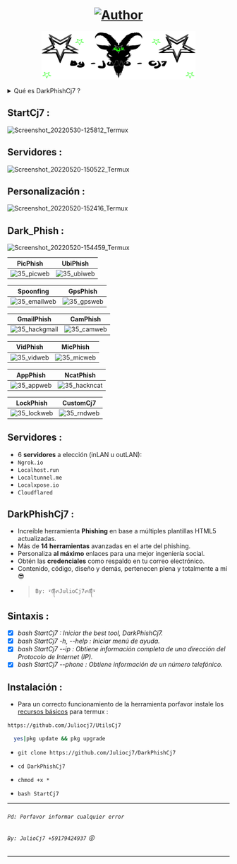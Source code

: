 <!-- 
♤♡◇♧♤♡◇♧♤♡◇♧♤♡◇♧♤♡◇♧♤♡◇♧♤♡◇♧♤♡◇♧♤♡◇♧

𝙸𝙼𝙿𝙾𝚁𝚃𝙰𝙽𝚃𝙴 !!!

𝙳𝙴𝙹𝙰 𝙳𝙴 𝙲𝙾𝙿𝙸𝙰𝚁𝙼𝙴 𝙷𝙰𝚂𝚃𝙰 𝙴𝙻 𝚁𝙴𝙰𝙳𝙼𝙴.𝚖𝚍 𝙸𝙽𝙼𝚄𝙽𝙳𝙾 𝙰𝙽𝙸𝙼𝙰𝙻 !!!
𝚂𝙴 𝙾𝚁𝙸𝙶𝙸𝙽𝙰𝙻 𝚈 𝙳𝙴𝙹𝙰 𝙳𝙴 𝚁𝙾𝙱𝙰𝚁 𝚂𝙲𝚁𝙸𝙿𝚃𝚂 𝚈 𝙴𝚂𝚃𝙸𝙻𝙾𝚂 𝙰 𝙾𝚃𝚁𝙾𝚂 !!!

♤♡◇♧♤♡◇♧♤♡◇♧♤♡◇♧♤♡◇♧♤♡◇♧♤♡◇♧♤♡◇♧♤♡◇♧

Esta herramienta está desarrollada con fines educativos. Aquí se demuestra cómo funciona el phishing. Si alguien quiere obtener acceso no autorizado a las credenciales o a alguna característica del dispositivo de alguien, puede intentarlo bajo su propio riesgo. Usted tiene sus propias responsabilidades y es responsable de cualquier daño o violación de las leyes por parte de esta herramienta. ¡El autor no es responsable del mal uso de DarkPhishCj7!

--> 

<h1 align="center"><a href="https://github.com/Juliocj7"><img title="Author" src="https://img.shields.io/badge/Author-𖤐 𝙹𝚞𝚕𝚒𝚘 𝙲𝚓7 𖤐-svg?style=flat&color=000000&logo=github"></a></h1>
 
<p align="center"><img src="https://github.com/Juliocj7/Juliocj7/blob/main/InicioCj72.gif" width="350" height="110"/> </p>


<details>
<summary> Qué es DarkPhishCj7 ? </summary>
<br>

 - DarkPhishCj7 es mi herramienta privada de phishing que hace uso de plantillas HTML5... 100% funcional !!!.
 - Inicio de creación >> 10 de agosto del 2021.
 - Fin de la creación >> 5 de septiembre del 2021.

</details>

## StartCj7 :
![Screenshot_20220530-125812_Termux](https://user-images.githubusercontent.com/81049859/171035363-eeb6d60d-25ab-46fc-aa58-79f7ed9e649a.png)

## Servidores :
![Screenshot_20220520-150522_Termux](https://user-images.githubusercontent.com/81049859/169598181-4680c137-83ee-4125-ac6b-a7bd9dccf433.png)

## Personalización :
![Screenshot_20220520-152416_Termux](https://user-images.githubusercontent.com/81049859/169598275-41525fa3-0639-422c-9888-dfa58b931333.png)

## Dark_Phish :
![Screenshot_20220520-154459_Termux](https://user-images.githubusercontent.com/81049859/169600701-2d7aa50a-2d63-426c-82a0-ffaed0df976e.png)

|PicPhish|UbiPhish|
| ------------  | ------------ |
|![35_picweb](https://user-images.githubusercontent.com/81049859/171518066-9793f0c2-94bb-4735-aa54-e9df9026d2bd.png)|![35_ubiweb](https://user-images.githubusercontent.com/81049859/171518071-2a97854b-13ef-492c-a191-776578eb4b75.png)|

|Spoonfing|GpsPhish|
| ------------  | ------------ |
![35_emailweb](https://user-images.githubusercontent.com/81049859/171518075-7ebe35be-858f-4997-8274-df7c28eb580a.png)|![35_gpsweb](https://user-images.githubusercontent.com/81049859/171518078-19877567-3426-48fa-8ad7-4fe5eff18239.png)|

|GmailPhish|CamPhish|
| ------------  | ------------ |
![35_hackgmail](https://user-images.githubusercontent.com/81049859/171518081-9d77cef7-d50e-441a-8949-4e624ec2b8c0.png)|![35_camweb](https://user-images.githubusercontent.com/81049859/171518083-6dcaf4dc-420c-43f7-b292-e3422f064596.png)|

|VidPhish|MicPhish|
| ------------  | ------------ |
![35_vidweb](https://user-images.githubusercontent.com/81049859/171518085-fa4e92df-0599-4d8c-a497-eaaf69d1ab4b.png)|![35_micweb](https://user-images.githubusercontent.com/81049859/171518087-f54dac89-544d-4207-84d4-c6f9cec91df1.png)|

|AppPhish|NcatPhish|
| ------------  | ------------ |
![35_appweb](https://user-images.githubusercontent.com/81049859/171518088-9e158cc8-ed08-4da0-a9b8-cefade3fc94d.png)|![35_hackncat](https://user-images.githubusercontent.com/81049859/175192583-fc993222-a5ec-4459-8aee-1b1eea9f1a62.png)|

|LockPhish|CustomCj7|
| ------------  | ------------ |
![35_lockweb](https://user-images.githubusercontent.com/81049859/171518093-a43dbfe9-56cd-45ef-a796-5fe04978b71e.png)|![35_rndweb](https://user-images.githubusercontent.com/81049859/171518073-bd1fd3c2-8602-4191-ac6e-ef213f9f5c53.png)|

## Servidores :
* 6 **servidores** a elección (inLAN u outLAN):
* `Ngrok.io`
* `Localhost.run`
* `Localtunnel.me`
* `Localxpose.io`
* `Cloudflared`

## DarkPhishCj7 :
* Increíble herramienta **Phishing** en base a múltiples plantillas HTML5 actualizadas.
* Más de **14 herramientas** avanzadas en el arte del phishing.
* Personaliza **al máximo** enlaces para una mejor ingeniería social.
* Obtén las **credenciales** como respaldo en tu correo electrónico.
* Contenido, código, diseño y demás, pertenecen plena y totalmente a mí :sunglasses:
- > ` By: ⍣᭕ᬁ᭖JulioCj7᭖᭕ᬁ⍣ `

## Sintaxis :
- [x] *bash StartCj7 : Iniciar the best tool, DarkPhishCj7.*
- [x] *bash StartCj7 -h, --help : Iniciar menú de ayuda.*
- [x] *bash StartCj7 --ip : Obtiene información completa de una dirección del Protocolo de Internet (IP).*
- [x] *bash StartCj7 --phone : Obtiene información de un número telefónico.*

## Instalación :

* Para un correcto funcionamiento de la herramienta porfavor instale los [recursos básicos](https://github.com/Juliocj7/UtilsCj7) para termux :

~~~
https://github.com/Juliocj7/UtilsCj7
~~~

```bash
  yes|pkg update && pkg upgrade
```
* `git clone https://github.com/Juliocj7/DarkPhishCj7`

* `cd DarkPhishCj7`

* `chmod +x *`

* `bash StartCj7`

---
###### `Pd: Porfavor informar cualquier error`
###### `By: JulioCj7 +59179424937` :stuck_out_tongue_winking_eye:
---
